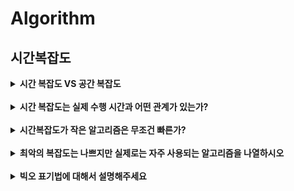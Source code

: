# Algorithm


<h2>시간복잡도</h2>
<details>
  <summary><strong>시간 복잡도 VS 공간 복잡도</strong></summary>
<hr>
  <p><strong>시간 복잡도</strong> : 알고리즘을 수행하는데 연산이 몇번 이루어지는지</p>
  <p><strong>공간 복잡도</strong> : 알고리즘이 필요로하는 자원의 양</p>
<hr>
</details>

<br />

<details>
  <summary><strong>시간 복잡도는 실제 수행 시간과 어떤 관계가 있는가?</strong></summary>
<hr>
  <p>실제 수행 시간에 미치는 요소는 아주 많다. CPU의 클록 속도, 1클록에 수행할 수 있는 명령어 수, 프로그램의 메모리 접근 패턴, 운영체제와 컴파일러 버전 등..</p>
  <p>시간 복잡도는 반복문이 반복되는 횟수로 판단한다.</p>
<hr>
</details>

<br />

<details>
  <summary><strong>시간복잡도가 작은 알고리즘은 무조건 빠른가?</strong></summary>
<hr>
    <p>후에 작성 예정</p>
<hr>
</details>

<br />

<details>
  <summary><strong>최악의 복잡도는 나쁘지만 실제로는 자주 사용되는 알고리즘을 나열하시오</strong></summary>
<hr>
  <ol>
     <li>Quick Sort</li>
     <li>Hash</li>
  </ol>
<hr>
</details>

<br />

<details>
  <summary><strong>빅오 표기법에 대해서 설명해주세요</strong></summary>
<hr>
  <p>알고리즘의 효율성을 표기해주는 기법</p>
  <ul>
     <li>빅오(Big-O) : 최악의 경우</li>
  </ul>
  <ul>
     <li>빅오메가(big-Ω) : 최선의 경우</li>
  </ul>
  <ul>
     <li>빅세타(big-Θ) : 평균</li>
  </ul>
<hr>
</details>
<p></p>
<br>